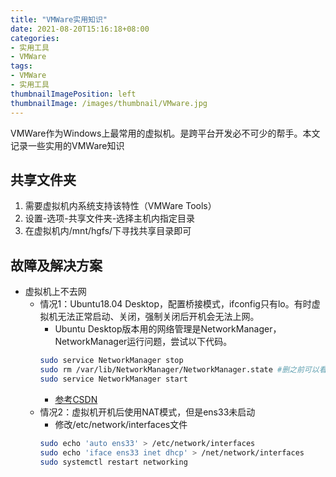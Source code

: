 ```yaml
---
title: "VMWare实用知识"
date: 2021-08-20T15:16:18+08:00
categories:
- 实用工具
- VMWare
tags:
- VMWare
- 实用工具
thumbnailImagePosition: left
thumbnailImage: /images/thumbnail/VMware.jpg
---
```

VMWare作为Windows上最常用的虚拟机。是跨平台开发必不可少的帮手。本文记录一些实用的VMWare知识
<!--more-->
## 共享文件夹
1. 需要虚拟机内系统支持该特性（VMWare Tools）
2. 设置-选项-共享文件夹-选择主机内指定目录
3. 在虚拟机内/mnt/hgfs/下寻找共享目录即可
## 故障及解决方案
- 虚拟机上不去网
    - 情况1：Ubuntu18.04 Desktop，配置桥接模式，ifconfig只有lo。有时虚拟机无法正常启动、关闭，强制关闭后开机会无法上网。
        - Ubuntu Desktop版本用的网络管理是NetworkManager，NetworkManager运行问题，尝试以下代码。
        ```bash
        sudo service NetworkManager stop
        sudo rm /var/lib/NetworkManager/NetworkManager.state #删之前可以看一下里面enable应该是false
        sudo service NetworkManager start
        ```
        - [参考CSDN](https://blog.csdn.net/leadingsci/article/details/80873542)
    - 情况2：虚拟机开机后使用NAT模式，但是ens33未启动
        - 修改/etc/network/interfaces文件
        ```bash
        sudo echo 'auto ens33' > /etc/network/interfaces
        sudo echo 'iface ens33 inet dhcp' > /net/network/interfaces
        sudo systemctl restart networking
        ```
